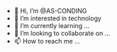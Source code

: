 - 👋 Hi, I’m @AS-CONDING
- 👀 I’m interested in technology
- 🌱 I’m currently learning ...
- 💞️ I’m looking to collaborate on ...
- 📫 How to reach me ...

<!---
AS-CONDING/AS-CONDING is a ✨ special ✨ repository because its `README.md` (this file) appears on your GitHub profile.
You can click the Preview link to take a look at your changes.
--->
